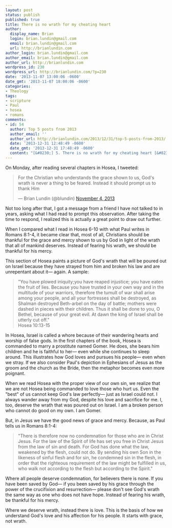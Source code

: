 ```yaml
---
layout: post
status: publish
published: true
title: There is no wrath for my cheating heart
author:
  display_name: Brian
  login: brian.lundin@gmail.com
  email: brian.lundin@gmail.com
  url: http://brianlundin.com
author_login: brian.lundin@gmail.com
author_email: brian.lundin@gmail.com
author_url: http://brianlundin.com
wordpress_id: 230
wordpress_url: http://brianlundin.com/?p=230
date: '2013-11-07 13:00:06 -0600'
date_gmt: '2013-11-07 18:00:06 -0600'
categories:
- Theology
tags:
- scripture
- Paul
- hosea
- romans
comments:
- id: 54
  author: Top 5 posts from 2013
  author_email: ''
  author_url: http://brianlundin.com/2013/12/31/top-5-posts-from-2013/
  date: '2013-12-31 12:48:49 -0600'
  date_gmt: '2013-12-31 17:48:49 -0600'
  content: "[&#8230;] 5. There is no wrath for my cheating heart [&#8230;]"
---
```

<p>On Monday, after reading several chapters in Hosea, I tweeted:</p>
<blockquote class="twitter-tweet"><p>For the Christian who understands the grace shown to us, God&#39;s wrath is never a thing to be feared. Instead it should prompt us to thank Him</p>
<p>&mdash; Brian Lundin (@blundin) <a href="https://twitter.com/blundin/statuses/397410090300768257">November 4, 2013</a></p></blockquote>
<p>Not too long after that, I got a message from a friend I have not talked to in years, asking what I had read to prompt this observation. After taking the time to respond, I realized this is actually a great point to draw out further.</p>
<p>When I compared what I read in Hosea 6-10 with what Paul writes in Romans 8:1-4, it became clear that, most of all, Christians should be thankful for the grace and mercy shown to us by God in light of the wrath that all of mankind deserves. Instead of fearing his wrath, we should be thankful for his mercy.</p>
<p>This section of Hosea paints a picture of God's wrath that will be poured out on Israel because they have strayed from him and broken his law and are unrepentant about it— again. A sample:</p>
<blockquote><p>"You have plowed iniquity;you have reaped injustice; you have eaten the fruit of lies. Because you have trusted in your own way and in the multitude of your warriors, therefore the tumult of war shall arise among your people, and all your fortresses shall be destroyed, as Shalman destroyed Beth-arbel on the day of battle; mothers were dashed in pieces with their children. Thus it shall be done to you, O Bethel, because of your great evil. At dawn the king of Israel shall be utterly cut off."<br/>Hosea 10:13-15</p></blockquote>
<p>In Hosea, Israel is called a whore because of their wandering hearts and worship of false gods. In the first chapters of the book, Hosea is commanded to marry a prostitute named Gomer. He does, she bears him children and he is faithful to her— even while she continues to sleep around. This illustrates how God loves and pursues his people— even when we stray. If we also consider Paul's depiction in Ephesians of Jesus as the groom and the church as the Bride, then the metaphor becomes even more poignant.</p>
<p>When we read Hosea with the proper view of our own sin, we realize that we are not Hosea being commanded to love those who hurt us. Even the "best" of us cannot keep God's law perfectly— just as Israel could not.&nbsp;I always wander away from my God, despite his love and sacrifice for me. I, too, deserve the wrath that was poured out on Israel. I am a broken person who cannot do good on my own. I am Gomer.</p>
<p>But, in Jesus we have the good news of grace and mercy. Because, as Paul tells us in Romans 8:1-4:</p>
<blockquote><p>"There is therefore now no condemnation for those who are in Christ Jesus. For the law of the Spirit of life has set you free in Christ Jesus from the law of sin and death. For God has done what the law, weakened by the flesh, could not do. By sending his own Son in the likeness of sinful flesh and for sin, he condemned sin in the flesh, in order that the righteous requirement of the law might be fulfilled in us, who walk not according to the flesh but according to the Spirit."</p></blockquote>
<p>Where all people deserve condemnation, for believers there is none.&nbsp;If you have been saved by God— if you been saved by his grace through the power of the crucifixion and resurrection— please don't see God's wrath the same way as one who does not have hope. Instead of fearing his wrath, be thankful for his mercy.</p>
<p>Where we deserve wrath, instead there is love. This is the basis of how we understand God's love and his affection for his people. It starts with grace, not wrath.</p>
